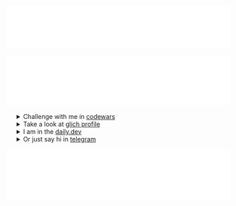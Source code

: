 
[![Metrics](/metrics.classic.svg)](https://t.me/tgxzz)

[![Metrics.plugin.languages](/metrics.plugin.languages.svg)](https://glitch.com/@maxim-klenov)


 <!--- <h4 style="color: #FF0000">Links</h4> --->
<ul color="#34383b">
  <details>
   <summary> Challenge with me in <a href="https://www.codewars.com/users/maxklenov" target="_black">codewars</a></summary>
   <img src="https://www.codewars.com/users/maxklenov/badges/large" width="400" alt="maxim codewars stats">
  </details>
  <details>
   <summary> Take a look at <a href="https://glitch.com/@maxim-klenov" target="_black">glich profile</a></summary>
   <img src="/glitch_prof.png" width="450" alt="maxim glich profile">
  </details>
  </details>
  <details>
   <summary> I am in the <a href="https://dly.to/iAserb6OIiX" target="_black">daily.dev</a></summary>
   <a href="https://app.daily.dev/maxklenov"><img src="https://api.daily.dev/devcards/v2/g1wmm1fUgTK30Zh099RDA.png?type=wide&r=d4g" width="452" alt="Maxim's Dev Card"/></a>
  </details>
  <details>
   <summary> Or just say hi in <a href="https://t.me/tgxzz" target="_black">telegram</a></summary>
   Yo, what was I supposed to put in here? 
  </details>
</ul>
 
![Metrics.habits.charts](metrics.plugin.habits.facts.svg)
